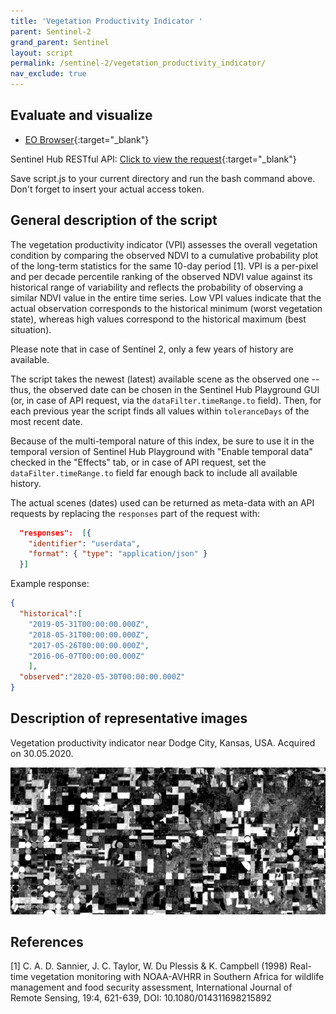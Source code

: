 ```yaml
---
title: 'Vegetation Productivity Indicator '
parent: Sentinel-2
grand_parent: Sentinel
layout: script
permalink: /sentinel-2/vegetation_productivity_indicator/
nav_exclude: true
---
```



## Evaluate and visualize
- [EO Browser](https://sentinelshare.page.link/dwhW){:target="_blank"}

Sentinel Hub RESTful API: [Click to view the request](curl.txt){:target="_blank"} 

Save script.js to your current directory and run the bash command above.
Don't forget to insert your actual access token.


## General description of the script

The vegetation productivity indicator (VPI) assesses the overall vegetation condition by comparing the observed NDVI to a cumulative probability plot of the long-term statistics for the same 10-day period [1]. VPI is a per-pixel and per decade percentile ranking of the observed NDVI value against its historical range of variability and reflects the probability of observing a similar NDVI value in the entire time series. Low VPI values indicate that the actual observation corresponds to the historical minimum (worst vegetation state), whereas high values correspond to the historical maximum (best situation).

Please note that in case of Sentinel 2, only a few years of history are available.

The script takes the newest (latest) available scene as the observed one -- thus, the observed date can be chosen in the Sentinel Hub Playground GUI (or, in case of API request, via the ```dataFilter.timeRange.to``` field). Then, for each previous year the script finds all values within `toleranceDays` of the most recent date.

Because of the multi-temporal nature of this index, be sure to use it in the temporal version of Sentinel Hub Playground with "Enable temporal data" checked in the "Effects" tab, or in case of API request, set the ```dataFilter.timeRange.to``` field far enough back to include all available history.

The actual scenes (dates) used can be returned as meta-data with an API requests by replacing the ```responses``` part of the request with:
```json
  "responses":  [{
    "identifier": "userdata",
    "format": { "type": "application/json" }
  }]
```

Example response:

```json
{
  "historical":[
    "2019-05-31T00:00:00.000Z",
    "2018-05-31T00:00:00.000Z",
    "2017-05-26T00:00:00.000Z",
    "2016-06-07T00:00:00.000Z"
    ],
  "observed":"2020-05-30T00:00:00.000Z"
}
```

## Description of representative images

Vegetation productivity indicator near Dodge City, Kansas, USA. Acquired on 30.05.2020.

![Vegetation productivity indicator near Dodge City, Kansas, USA](fig/fig1.jpg)

## References

[1] C. A. D. Sannier, J. C. Taylor, W. Du Plessis & K. Campbell (1998) Real-time vegetation monitoring with NOAA-AVHRR in Southern Africa for wildlife management and food security assessment, International Journal of Remote Sensing, 19:4, 621-639, DOI: 10.1080/014311698215892

